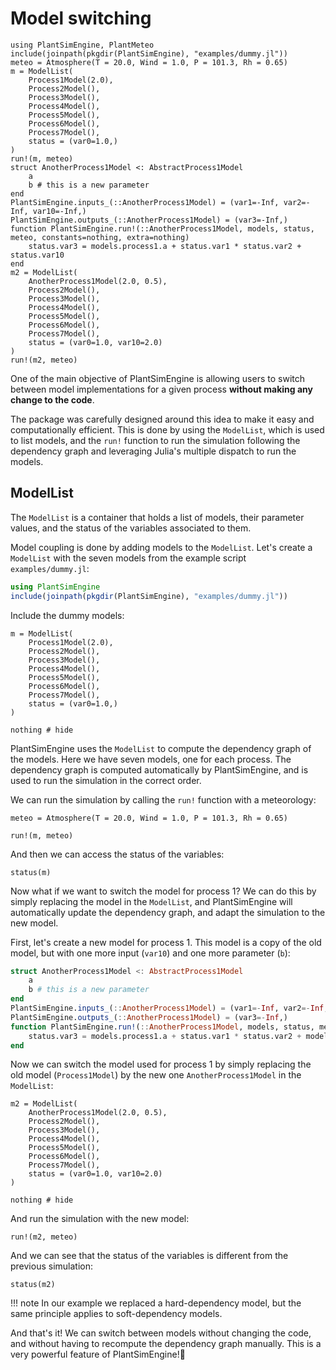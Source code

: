 # Model switching

```@setup usepkg
using PlantSimEngine, PlantMeteo
include(joinpath(pkgdir(PlantSimEngine), "examples/dummy.jl"))
meteo = Atmosphere(T = 20.0, Wind = 1.0, P = 101.3, Rh = 0.65)
m = ModelList(
    Process1Model(2.0), 
    Process2Model(),
    Process3Model(),
    Process4Model(),
    Process5Model(),
    Process6Model(),
    Process7Model(),
    status = (var0=1.0,)
)
run!(m, meteo)
struct AnotherProcess1Model <: AbstractProcess1Model
    a
    b # this is a new parameter
end
PlantSimEngine.inputs_(::AnotherProcess1Model) = (var1=-Inf, var2=-Inf, var10=-Inf,)
PlantSimEngine.outputs_(::AnotherProcess1Model) = (var3=-Inf,)
function PlantSimEngine.run!(::AnotherProcess1Model, models, status, meteo, constants=nothing, extra=nothing)
    status.var3 = models.process1.a + status.var1 * status.var2 + status.var10
end
m2 = ModelList(
    AnotherProcess1Model(2.0, 0.5), 
    Process2Model(),
    Process3Model(),
    Process4Model(),
    Process5Model(),
    Process6Model(),
    Process7Model(),
    status = (var0=1.0, var10=2.0)
)
run!(m2, meteo)
```

One of the main objective of PlantSimEngine is allowing users to switch between model implementations for a given process **without making any change to the code**. 

The package was carefully designed around this idea to make it easy and computationally efficient. This is done by using the `ModelList`, which is used to list models, and the `run!` function to run the simulation following the dependency graph and leveraging Julia's multiple dispatch to run the models.

## ModelList

The `ModelList` is a container that holds a list of models, their parameter values, and the status of the variables associated to them.

Model coupling is done by adding models to the `ModelList`. Let's create a `ModelList` with the seven models from the example script `examples/dummy.jl`:

```julia
using PlantSimEngine
include(joinpath(pkgdir(PlantSimEngine), "examples/dummy.jl"))
```

Include the dummy models:

```@example usepkg
m = ModelList(
    Process1Model(2.0), 
    Process2Model(),
    Process3Model(),
    Process4Model(),
    Process5Model(),
    Process6Model(),
    Process7Model(),
    status = (var0=1.0,)
)

nothing # hide
```

PlantSimEngine uses the `ModelList` to compute the dependency graph of the models. Here we have seven models, one for each process. The dependency graph is computed automatically by PlantSimEngine, and is used to run the simulation in the correct order.

We can run the simulation by calling the `run!` function with a meteorology:

```@example usepkg
meteo = Atmosphere(T = 20.0, Wind = 1.0, P = 101.3, Rh = 0.65)

run!(m, meteo)
```

And then we can access the status of the variables:

```@example usepkg
status(m)
```

Now what if we want to switch the model for process 1? We can do this by simply replacing the model in the `ModelList`, and PlantSimEngine will automatically update the dependency graph, and adapt the simulation to the new model.

First, let's create a new model for process 1. This model is a copy of the old model, but with one more input (`var10`) and one more parameter (`b`):

``` julia
struct AnotherProcess1Model <: AbstractProcess1Model
    a
    b # this is a new parameter
end
PlantSimEngine.inputs_(::AnotherProcess1Model) = (var1=-Inf, var2=-Inf, var10=-Inf)
PlantSimEngine.outputs_(::AnotherProcess1Model) = (var3=-Inf,)
function PlantSimEngine.run!(::AnotherProcess1Model, models, status, meteo, constants=nothing, extra=nothing)
    status.var3 = models.process1.a + status.var1 * status.var2 + models.process1.b * status.var10
end
```

Now we can switch the model used for process 1 by simply replacing the old model (`Process1Model`) by the new one `AnotherProcess1Model` in the `ModelList`:

```@example usepkg
m2 = ModelList(
    AnotherProcess1Model(2.0, 0.5), 
    Process2Model(),
    Process3Model(),
    Process4Model(),
    Process5Model(),
    Process6Model(),
    Process7Model(),
    status = (var0=1.0, var10=2.0)
)

nothing # hide
```

And run the simulation with the new model:

```@example usepkg
run!(m2, meteo)
```

And we can see that the status of the variables is different from the previous simulation:

```@example usepkg
status(m2)
```

!!! note
    In our example we replaced a hard-dependency model, but the same principle applies to soft-dependency models.

And that's it! We can switch between models without changing the code, and without having to recompute the dependency graph manually. This is a very powerful feature of PlantSimEngine!💪